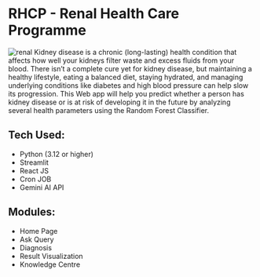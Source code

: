 # RHCP - Renal Health Care Programme

![renal](https://github.com/user-attachments/assets/8290d59f-42cc-42d9-accb-f6e175644638)
Kidney disease is a chronic (long-lasting) health condition that affects how well your kidneys filter waste and excess fluids from your blood.
There isn’t a complete cure yet for kidney disease, but maintaining a healthy lifestyle, eating a balanced diet, staying hydrated, and managing underlying conditions like diabetes and high blood pressure can help slow its progression. This Web app will help you predict whether a person has kidney disease or is at risk of developing it in the future by analyzing several health parameters using the Random Forest Classifier.

## Tech Used:
- Python (3.12 or higher)
- Streamlit
- React JS
- Cron JOB
- Gemini AI API

## Modules:
- Home Page
- Ask Query
- Diagnosis
- Result Visualization
- Knowledge Centre
